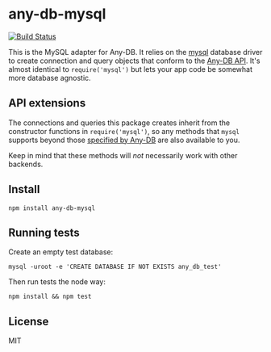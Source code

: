 # any-db-mysql

[![Build Status](https://secure.travis-ci.org/grncdr/node-any-db-mysql.png)](http://travis-ci.org/grncdr/node-any-db-mysql)

This is the MySQL adapter for Any-DB. It relies on the [mysql][mysql]
database driver to create connection and query objects that conform to the
[Any-DB API](https://github.com/grncdr/node-any-db-adapter-spec). It's almost
identical to `require('mysql')` but lets your app code be somewhat more
database agnostic.

## API extensions

The connections and queries this package creates inherit from the constructor
functions in `require('mysql')`, so any methods that `mysql` supports beyond
those [specified by Any-DB][Connection] are also available to you.

Keep in mind that these methods will *not* necessarily work with other backends.

## Install

    npm install any-db-mysql

## Running tests

Create an empty test database:

    mysql -uroot -e 'CREATE DATABASE IF NOT EXISTS any_db_test'

Then run tests the node way:

    npm install && npm test

## License

MIT

[Connection]: https://github.com/grncdr/node-any-db-adapter-spec#connection
[mysql]: https://github.com/felixge/node-mysql
